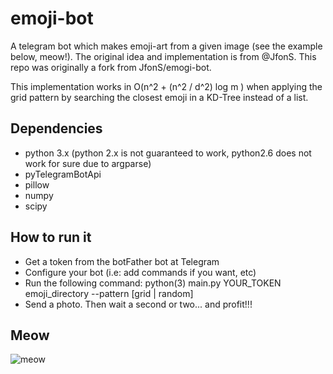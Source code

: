 # emoji-bot

A telegram bot which makes emoji-art from a given image (see the example below, meow!). The original idea and implementation is from @JfonS. This repo was originally a fork from JfonS/emogi-bot.

This implementation works in O(n^2 + (n^2 / d^2) log m ) when applying the grid pattern by searching the closest emoji in a KD-Tree instead of a list.

## Dependencies
- python 3.x (python 2.x is not guaranteed to work, python2.6 does not work for
  sure due to argparse)
- pyTelegramBotApi
- pillow
- numpy
- scipy

## How to run it
- Get a token from the botFather bot at Telegram
- Configure your bot (i.e: add commands if you want, etc)
- Run the following command: python(3) main.py YOUR_TOKEN emoji_directory --pattern [grid | random]
- Send a photo. Then wait a second or two... and profit!!!


## Meow
![meow](https://github.com/srgrr/emoji-bot/blob/master/resources/jero2.jpeg "meow!")
